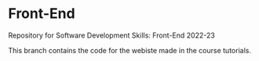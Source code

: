 # Front-End
Repository for Software Development Skills: Front-End 2022-23

This branch contains the code for the webiste made in the course tutorials.
